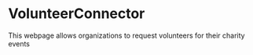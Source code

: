 # VolunteerConnector
This webpage allows organizations to request volunteers for their charity events
